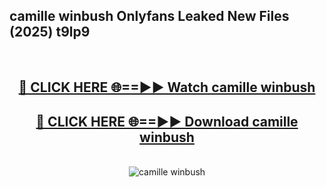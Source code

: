 <h2>camille winbush Onlyfans Leaked New Files (2025) t9lp9</h2>
<br>
<div align="center">
<h2><a href="https://mediafiles.top/camille_winbush&ref=git" rel="nofollow">🔴 CLICK HERE 🌐==►► Watch camille winbush</a></h2>
<h2><a href="https://mediafiles.top/camille_winbush&ref=git" rel="nofollow">🔴 CLICK HERE 🌐==►► Download camille winbush</a></h2>
<br>
<a href="https://mediafiles.top/camille_winbush&ref=git" rel="nofollow" data-target="animated-image.originalLink"><img src="https://i.ibb.co.com/xMMVF88/686577567.gif" alt="camille winbush" style="max-width: 100%; display: inline-block;" data-target="animated-image.originalImage"></a>
</div>
<br>
<br>